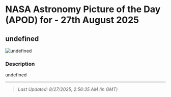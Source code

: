 
# NASA Astronomy Picture of the Day (APOD) for - 27th August 2025
## undefined

![undefined](undefined)

### Description
undefined

---
> _Last Updated: 8/27/2025, 2:56:35 AM (in GMT)_
